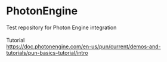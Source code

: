 # PhotonEngine
Test repository for Photon Engine integration
<br />
<br />
Tutorial
<br />
https://doc.photonengine.com/en-us/pun/current/demos-and-tutorials/pun-basics-tutorial/intro
